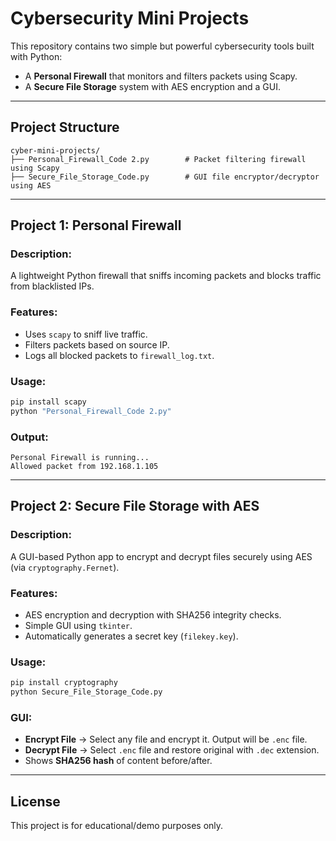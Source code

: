 
# Cybersecurity Mini Projects

This repository contains two simple but powerful cybersecurity tools built with Python:  
- A **Personal Firewall** that monitors and filters packets using Scapy.  
- A **Secure File Storage** system with AES encryption and a GUI.

---

## Project Structure

```
cyber-mini-projects/
├── Personal_Firewall_Code 2.py        # Packet filtering firewall using Scapy
├── Secure_File_Storage_Code.py        # GUI file encryptor/decryptor using AES
```

---

## Project 1: Personal Firewall

### Description:
A lightweight Python firewall that sniffs incoming packets and blocks traffic from blacklisted IPs.

### Features:
- Uses `scapy` to sniff live traffic.
- Filters packets based on source IP.
- Logs all blocked packets to `firewall_log.txt`.

###  Usage:
```bash
pip install scapy
python "Personal_Firewall_Code 2.py"
```

### Output:
```
Personal Firewall is running...
Allowed packet from 192.168.1.105
```

---

## Project 2: Secure File Storage with AES

### Description:
A GUI-based Python app to encrypt and decrypt files securely using AES (via `cryptography.Fernet`).

### Features:
- AES encryption and decryption with SHA256 integrity checks.
- Simple GUI using `tkinter`.
- Automatically generates a secret key (`filekey.key`).

###  Usage:
```bash
pip install cryptography
python Secure_File_Storage_Code.py
```

### GUI:
- **Encrypt File** → Select any file and encrypt it. Output will be `.enc` file.
- **Decrypt File** → Select `.enc` file and restore original with `.dec` extension.
- Shows **SHA256 hash** of content before/after.

---

## License

This project is for educational/demo purposes only.
